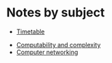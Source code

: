 # Notes by subject

- [Timetable](orario.md)

<!-- -->

- [Computability and complexity](ecc.md)
- [Computer networking](reti.md)
